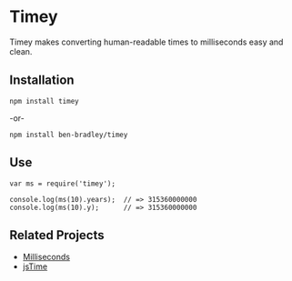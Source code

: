 # Timey

Timey makes converting human-readable times to milliseconds easy and clean.

## Installation

`npm install timey`

-or-

`npm install ben-bradley/timey`

## Use

```
var ms = require('timey');

console.log(ms(10).years);  // => 315360000000
console.log(ms(10).y);      // => 315360000000
```

## Related Projects

- [Milliseconds](https://github.com/HenrikJoreteg/milliseconds)
- [jsTime](https://github.com/flesler/jsTime)
